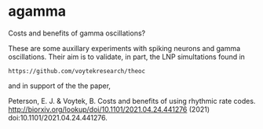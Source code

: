 # agamma

Costs and benefits of gamma oscillations?

These are some auxillary experiments with spiking neurons and gamma oscillations. Their aim is to validate, in part, the LNP simultations found in

```https://github.com/voytekresearch/theoc```

and in support of the the paper,

Peterson, E. J. & Voytek, B. Costs and benefits of using rhythmic rate codes. http://biorxiv.org/lookup/doi/10.1101/2021.04.24.441276 (2021) doi:10.1101/2021.04.24.441276.
